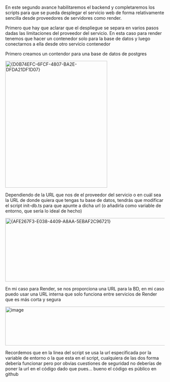 En este segundo avance habilitaremos el backend y completaremos los scripts para que se pueda desplegar el servicio web de forma relativamente sencilla desde proveedores de servidores como render.

Primero que hay que aclarar que el despliegue se separa en varios pasos dadas las limitaciones del proveedor del servicio. En esta caso para render tenemos que hacer un contenedor solo para la base de datos y luego conectarnos a ella desde otro servicio contenedor

Primero creamos un contendor para una base de datos de postgres

<img width="322" height="401" alt="{D0B74EFC-6FCF-4807-BA2E-DFDA21DF1D07}" src="https://github.com/user-attachments/assets/f232959b-0eaa-4027-a886-7a8535ddde56" />


Dependiendo de la URL que nos de el proveedor del servicio o en cuál sea la URL de donde quiera que tengas tu base de datos, tendrás que modificar el script init-db.ts para que apunte a dicha url (o añadirla como variable de entorno, que sería lo ideal de hecho)

<img width="1224" height="201" alt="{AFE267F3-E038-4409-A8AA-5EBAF2C96721}" src="https://github.com/user-attachments/assets/49685d57-bedb-4de9-ba7c-111d7c16c1ad" />


En mi caso para Render, se nos proporciona una URL para la BD, en mi caso puedo usar una URL interna que solo funciona entre servicios de Render que es más corta y segura

<img width="664" height="123" alt="image" src="https://github.com/user-attachments/assets/6a2daf93-7813-48da-921a-ce279398fee2" />


Recordemos que en la linea del script se usa la url especificada por la variable de entorno o la que esta en el script, cualquiera de las dos forma debería funcionar pero por obvias cuestiones de seguridad no deberías de poner la url en el código dado que pues... bueno el código es público en github
